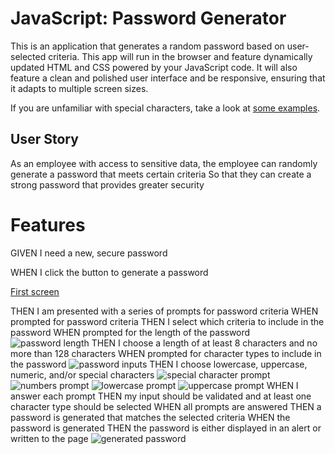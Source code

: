 # JavaScript: Password Generator

This is an application that generates a random password based on user-selected criteria. This app will run in the browser and feature dynamically updated HTML and CSS powered by your JavaScript code. It will also feature a clean and polished user interface and be responsive, ensuring that it adapts to multiple screen sizes.

If you are unfamiliar with special characters, take a look at [some examples](https://www.owasp.org/index.php/Password_special_characters).

## User Story


As an employee with access to sensitive data,
the employee can randomly generate a password that meets certain criteria
So that they can create a strong password that provides greater security


# Features


GIVEN I need a new, secure password

WHEN I click the button to generate a password

[First screen](passwordGenerator/genPass1.png)

THEN I am presented with a series of prompts for password criteria
WHEN prompted for password criteria
THEN I select which criteria to include in the password
WHEN prompted for the length of the password
![password length](passwordGenerator/genPass2.png)
THEN I choose a length of at least 8 characters and no more than 128 characters
WHEN prompted for character types to include in the password
![password inputs](passwordGenerator/genPass2.png)
THEN I choose lowercase, uppercase, numeric, and/or special characters
![special character prompt](passwordGenerator/genPass4.png)
![numbers prompt](passwordGenerator/genPass5.jpg) 
![lowercase prompt](passwordGenerator/genPass6.jpg)
![uppercase prompt](passwordGenerator/genPass7.png)
WHEN I answer each prompt
THEN my input should be validated and at least one character type should be selected
WHEN all prompts are answered
THEN a password is generated that matches the selected criteria
WHEN the password is generated
THEN the password is either displayed in an alert or written to the page
![generated password](passwordGenerator/genPass8.jpg)

